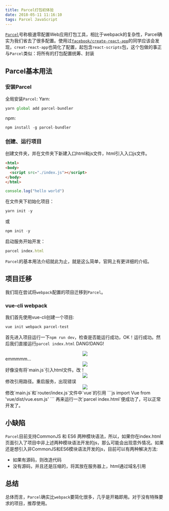 ```yaml
---
title: Parcel打包初体验
date: 2018-05-11 11:16:10
tags: Parcel JavaScript
---
```

<a href="https://parceljs.org/">`Parcel`</a>号称极速零配置Web应用打包工具，相比于webpack的复杂性，Parcel确实为我们省去了很多配置。使用过<a href="https://github.com/facebook/create-react-app">`facebook/create-react-app`</a>的同学应该会发现，`creat-react-app`也简化了配置，起包含`react-scripts`包，这个包做的事正与`Parcel`类似：将所有的打包配置统筹、封装

## Parcel基本用法

### 安装Parcel
全局安装`Parcel`:
Yarn:
```js
yarn global add parcel-bundler
```
npm:
```js
npm install -g parcel-bundler
```

### 创建、运行项目
创建文件夹，并在文件夹下新建入口html和js文件，html引入入口js文件。
```html
<html>
<body>
  <script src="./index.js"></script>
</body>
</html>
```
```js
console.log("hello world")
```
在文件夹下初始化项目：
```js
yarn init -y
```
或
```js
npm init -y
```
启动服务开始开发：
```js
parcel index.html
```

`Parcel`的基本用法介绍就此为止，就是这么简单，官网上有更详细的介绍。

## 项目迁移
我们现在尝试将`webpack`配置的项目迁移到`Parcel`。

### vue-cli webpack
我们首先使用vue-cli创建一个项目:
```sh
vue init webpack parcel-test
```
首先进入项目运行一下`npm run dev`，检查是否能运行成功，OK！运行成功。然后我们直接运行`parcel index.html`
DANG!DANG!
<div style="text-align: center;">
  <img src="direct-start-failed.png"/>
</div>
emmmmm...
<div style="text-align: center;">
  <img src="bright-emoji.png"/>
</div>
好像没有将`main.js`引入html文件。改！
<div style="text-align: center;">
  <img src="error-path.png"/>
</div>
修改引用路径。重启服务，出现错误
<div style="text-align: center;">
  <img src="vue-runtime-error.png">
</div>
修改`main.js`和`router/index.js`文件中`vue`的引用
```js
import Vue from 'vue/dist/vue.esm.js'
```
再来运行一次`parcel index.html`便成功了，可以正常开发了。

## 小缺陷
`Parcel`目前支持CommonJS 和 ES6 两种模块语法，所以，如果你在index.html页面引入了项目中非上述两种模块语法开发的js，那么可能会出现意外情况。如果还是想引入非CommonJS和ES6模块语法开发的js，目前可以有两种解决方法:
- 如果有源码，则改造代码
- 没有源码，并且还是压缩的，将其放在服务器上，html通过域名引用

## 总结
总体而言，`Parcel`确实比`webpack`要简化很多，几乎是开箱即用。对于没有特殊要求的项目，推荐使用。
